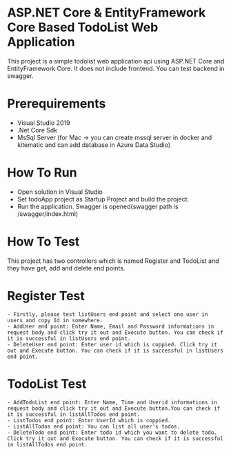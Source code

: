 # ASP.NET Core & EntityFramework Core Based TodoList Web Application
This project is a simple todolist web application api using ASP.NET Core and EntityFramework Core. It does not include frontend. You can test backend in swagger.

# Prerequirements
  - Visual Studio 2019
  - .Net Core Sdk
  - MsSql Server (for Mac -> you can create mssql server in docker and kitematic and can add database in Azure Data Studio)

# How To Run
  - Open solution in Visual Studio
  - Set todoApp project as Startup Project and build the project.
  - Run the application. Swagger is opened(swagger path is /swagger/index.html)

# How To Test
 This project has two controllers which is named Register and TodoList and they have get, add and delete end points.
 # Register Test
    - Firstly, please test listUsers end point and select one user in users and copy Id in somewhere.
    - AddUser end point: Enter Name, Email and Password informations in request body and click try it out and Execute button. You can check if it is successful in listUsers end point.
    - DeleteUser end point: Enter user id which is coppied. Click try it out and Execute button. You can check if it is successful in listUsers end point.
 # TodoList Test
    - AddTodoList end point: Enter Name, Time and Userid informations in request body and click try it out and Execute button.You can check if it is successful in listAllTodos end point.
    - ListTodos end point: Enter UserId which is coppied.
    - ListAllTodos end point: You can list all user's todos.
    - DeleteTodo end point: Enter todo id which you want to delete todo. Click try it out and Execute button. You can check if it is successful in listAllTodos end point.

